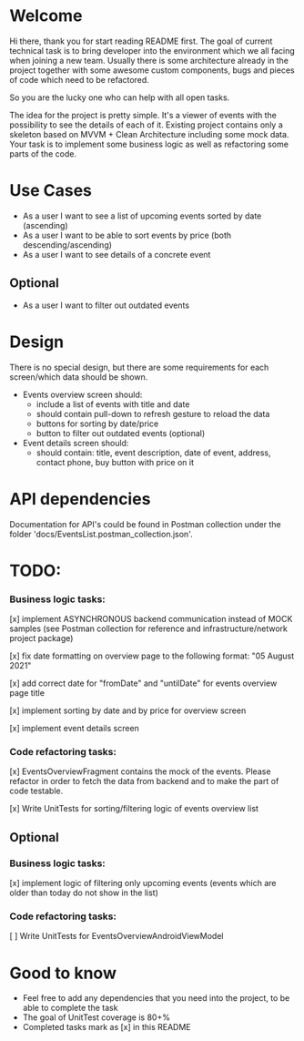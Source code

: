 # Welcome

Hi there, thank you for start reading README first. The goal of current technical task is to bring developer into the environment which we all facing when joining a new team. Usually there is some architecture already in the project together with some awesome custom components, bugs and pieces of code which need to be refactored.

So you are the lucky one who can help with all open tasks.

The idea for the project is pretty simple. It's a viewer of events with the possibility to see the details of each of it. Existing project contains only a skeleton based on MVVM + Clean Architecture including some mock data. Your task is to implement some business logic as well as refactoring some parts of the code.


# Use Cases
- As a user I want to see a list of upcoming events sorted by date (ascending)
- As a user I want to be able to sort events by price (both descending/ascending)
- As a user I want to see details of a concrete event
## Optional
- As a user I want to filter out outdated events

# Design
There is no special design, but there are some requirements for each screen/which data should be shown.
- Events overview screen should:
    - include a list of events with title and date
    - should contain pull-down to refresh gesture to reload the data
    - buttons for sorting by date/price
    - button to filter out outdated events (optional)
- Event details screen should:
    - should contain: title, event description, date of event, address, contact phone, buy button with price on it

# API dependencies
Documentation for API's could be found in Postman collection under the folder 'docs/EventsList.postman_collection.json'.

# TODO:
### Business logic tasks:
[x] implement ASYNCHRONOUS backend communication instead of MOCK samples (see Postman collection for reference and infrastructure/network project package)

[x] fix date formatting on overview page to the following format: "05 August 2021"

[x] add correct date for "fromDate" and "untilDate" for events overview page title

[x] implement sorting by date and by price for overview screen

[x] implement event details screen

### Code refactoring tasks:
[x] EventsOverviewFragment contains the mock of the events. Please refactor in order to fetch the data from backend and to make the part of code testable.

[x] Write UnitTests for sorting/filtering logic of events overview list

## Optional
### Business logic tasks:
[x] implement logic of filtering only upcoming events (events which are older than today do not show in the list)

### Code refactoring tasks:
[ ] Write UnitTests for EventsOverviewAndroidViewModel

# Good to know
- Feel free to add any dependencies that you need into the project, to be able to complete the task
- The goal of UnitTest coverage is 80+%
- Completed tasks mark as [x] in this README
